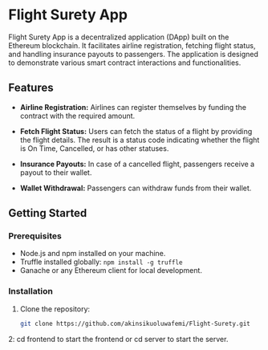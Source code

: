 # Flight Surety App

Flight Surety App is a decentralized application (DApp) built on the Ethereum blockchain. It facilitates airline registration, fetching flight status, and handling insurance payouts to passengers. The application is designed to demonstrate various smart contract interactions and functionalities.

## Features

- **Airline Registration:** Airlines can register themselves by funding the contract with the required amount.

- **Fetch Flight Status:** Users can fetch the status of a flight by providing the flight details. The result is a status code indicating whether the flight is On Time, Cancelled, or has other statuses.

- **Insurance Payouts:** In case of a cancelled flight, passengers receive a payout to their wallet.

- **Wallet Withdrawal:** Passengers can withdraw funds from their wallet.

## Getting Started

### Prerequisites

- Node.js and npm installed on your machine.
- Truffle installed globally: `npm install -g truffle`
- Ganache or any Ethereum client for local development.

### Installation

1. Clone the repository:

   ```bash
   git clone https://github.com/akinsikuoluwafemi/Flight-Surety.git

   ```

2: cd frontend to start the frontend or cd server to start the server.
